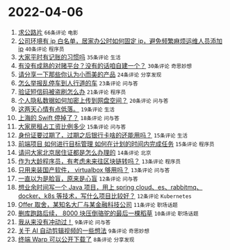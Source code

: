 # 2022-04-06

1. [求公路片](https://www.v2ex.com/t/845133) `66条评论` `电影`
1. [公司环境有 ip 白名单，居家办公时如何固定 ip，避免频繁麻烦运维人员添加 ip](https://www.v2ex.com/t/845145) `40条评论` `程序员`
1. [大家平时有记账的习惯吗](https://www.v2ex.com/t/845138) `35条评论` `生活`
1. [有没有成熟的对赌平台？没有的话咱自建一个？](https://www.v2ex.com/t/845184) `30条评论` `奇思妙想`
1. [请分享一下那些你认为小而美的产品](https://www.v2ex.com/t/845173) `24条评论` `分享发现`
1. [怎么举报乱停车到人行道的车](https://www.v2ex.com/t/845122) `23条评论` `问与答`
1. [验证短信码被盗刷怎么办](https://www.v2ex.com/t/845136) `21条评论` `程序员`
1. [个人隐私数据如何加密上传到网盘空间？](https://www.v2ex.com/t/845121) `20条评论` `问与答`
1. [这两天心情有点低落。](https://www.v2ex.com/t/845159) `19条评论` `生活`
1. [上海的 Swift 停掉了？](https://www.v2ex.com/t/845155) `18条评论` `问与答`
1. [大家房租占工资比例多少](https://www.v2ex.com/t/845182) `15条评论` `问与答`
1. [身份证要过期了，过期之后银行卡啥的还能用吗？](https://www.v2ex.com/t/845166) `15条评论` `生活`
1. [前端项目 如何进行目标管理 如何在计划的时间内完成任务](https://www.v2ex.com/t/845163) `15条评论` `程序员`
1. [请问大家北京居住证都是怎么办理的](https://www.v2ex.com/t/845152) `14条评论` `北京`
1. [作为大龄程序员，有考虑未来往区块链转吗？](https://www.v2ex.com/t/845137) `13条评论` `程序员`
1. [只用来装国产软件， virtualbox 够用吗？](https://www.v2ex.com/t/845127) `13条评论` `问与答`
1. [一直以为是脸盲，原来是心盲](https://www.v2ex.com/t/845171) `12条评论` `问与答`
1. [想业余时间写一个 Java 项目，用上 spring cloud、es、rabbitmq、docker、k8s 等技术，写什么项目比较好？](https://www.v2ex.com/t/845141) `12条评论` `Kubernetes`
1. [Offer 取舍，某知名大厂与某金融科技公司](https://www.v2ex.com/t/845131) `11条评论` `职场话题`
1. [删库跑路后续， 8000 块压倒骆驼的最后一棵稻草](https://www.v2ex.com/t/845147) `10条评论` `职场话题`
1. [我从来没有冲动过！](https://www.v2ex.com/t/845187) `9条评论` `问与答`
1. [关于 AI 自动剪辑视频的一些想法](https://www.v2ex.com/t/845176) `9条评论` `奇思妙想`
1. [终端 Warp 可以公开下载了](https://www.v2ex.com/t/845150) `8条评论` `分享发现`
